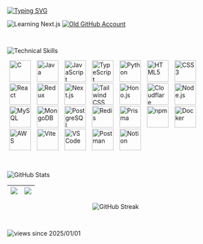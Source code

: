 <!---
pritam1717m/pritam1717m is a ✨ special ✨ repository because its `README.md` (this file) appears on your GitHub profile.
You can click the Preview link to take a look at your changes.
--->
[![Typing SVG](https://readme-typing-svg.herokuapp.com?font=Orbitron&weight=600&size=42&pause=1000&color=06D1D1&vCenter=true&width=600&height=82&lines=Hello+I'm+Pritam+👋🏼;Full+Stack+Web+Developer;Programmer;⭐+Star+My+Repositories)](https://git.io/typing-svg)
    
![Learning Next.js](https://img.shields.io/badge/🌱_Learning-Next.js-139191?style=for-the-badge)
[![Old GitHub Account](https://img.shields.io/badge/😭_Old_Account-pritammandal1717-139191?style=for-the-badge)](https://github.com/pritammandal1717)

<br/>

![Technical Skills](https://img.shields.io/badge/Technical%20Skills-117185?style=for-the-badge)
<p align="left">
  <img src="https://img.icons8.com/color/90/c-programming.png" alt="C" width="50" height="50" hspace="5"/>
  <img src="https://cdn.jsdelivr.net/gh/devicons/devicon@latest/icons/java/java-original.svg" alt="Java" width="50" height="50" hspace="5"/>
  <img src="https://cdn.jsdelivr.net/gh/devicons/devicon@latest/icons/javascript/javascript-original.svg" alt="JavaScript" width="50" height="50" hspace="5" />
  <img src="https://cdn.jsdelivr.net/gh/devicons/devicon@latest/icons/typescript/typescript-original.svg" alt="TypeScript" width="50" height="50" hspace="5"/>
  <img src="https://cdn.jsdelivr.net/gh/devicons/devicon@latest/icons/python/python-original.svg" alt="Python" width="50" height="50" hspace="5"/>
  <img src="https://cdn.jsdelivr.net/gh/devicons/devicon@latest/icons/html5/html5-original.svg" alt="HTML5" width="50" height="50" hspace="5"/>
  <img src="https://cdn.jsdelivr.net/gh/devicons/devicon@latest/icons/css3/css3-original.svg" alt="CSS3" width="50" height="50" hspace="5"/>
  <img src="https://cdn.jsdelivr.net/gh/devicons/devicon@latest/icons/react/react-original.svg" alt="React" width="50" height="50" hspace="5"/>
  <img src="https://cdn.jsdelivr.net/gh/devicons/devicon@latest/icons/redux/redux-original.svg" alt="Redux" width="50" height="50" hspace="5"/>
  <img src="https://cdn.jsdelivr.net/gh/devicons/devicon@latest/icons/nextjs/nextjs-original.svg" alt="Next.js" width="50" height="50" hspace="5"/>
  <img src="https://cdn.jsdelivr.net/gh/devicons/devicon@latest/icons/tailwindcss/tailwindcss-original.svg" alt="Tailwind CSS" width="50" height="50" hspace="5"/>
  <img src="https://hono.dev/favicon.ico" alt="Hono.js" width="50" height="50" hspace="5"/>
  <img src="https://cdn.jsdelivr.net/gh/devicons/devicon@latest/icons/cloudflare/cloudflare-original.svg" alt="Cloudflare" width="50" height="50" hspace="5"/>
  <img src="https://img.icons8.com/color/90/nodejs.png" alt="Node.js" width="50" height="50" hspace="5"/>
  <img src="https://cdn.jsdelivr.net/gh/devicons/devicon@latest/icons/mysql/mysql-original-wordmark.svg" alt="MySQL" width="50" height="50" hspace="5"/>
  <img src="https://cdn.jsdelivr.net/gh/devicons/devicon@latest/icons/mongodb/mongodb-plain-wordmark.svg" alt="MongoDB" width="50" height="50" hspace="5"/>
  <img src="https://cdn.jsdelivr.net/gh/devicons/devicon@latest/icons/postgresql/postgresql-plain-wordmark.svg" alt="PostgreSQL" width="50" height="50" hspace="5"/>
  <img src="https://cdn.jsdelivr.net/gh/devicons/devicon@latest/icons/redis/redis-original-wordmark.svg" alt="Redis" width="50" height="50" hspace="5"/>
  <img src="https://cdn.jsdelivr.net/gh/devicons/devicon@latest/icons/prisma/prisma-original.svg" alt="Prisma" width="50" height="50" hspace="5"/>
  <img src="https://cdn.jsdelivr.net/gh/devicons/devicon@latest/icons/npm/npm-original-wordmark.svg" alt="npm" width="50" height="50" hspace="5"/>
  <img src="https://cdn.jsdelivr.net/gh/devicons/devicon@latest/icons/docker/docker-original.svg" alt="Docker" width="50" height="50" hspace="5"/>
  <img src="https://cdn.jsdelivr.net/gh/devicons/devicon@latest/icons/amazonwebservices/amazonwebservices-plain-wordmark.svg" alt="AWS" width="50" height="50" hspace="5"/>
  <img src="https://cdn.jsdelivr.net/gh/devicons/devicon@latest/icons/vitejs/vitejs-original.svg" alt="Vite" width="50" height="50" hspace="5"/>
  <img src="https://cdn.jsdelivr.net/gh/devicons/devicon@latest/icons/vscode/vscode-original.svg" alt="VS Code" width="50" height="50" hspace="5"/>
  <img src="https://cdn.jsdelivr.net/gh/devicons/devicon@latest/icons/postman/postman-original.svg" alt="Postman" width="50" height="50" hspace="5"/>
  <img src="https://cdn.jsdelivr.net/gh/devicons/devicon@latest/icons/notion/notion-original.svg" alt="Notion" width="50" height="50" hspace="5"/>
</p>
<br/>

![GitHub Stats](https://img.shields.io/badge/Github%20Stats-117185?style=for-the-badge)

| ![](https://github-readme-stats.vercel.app/api?username=pritam1717m&theme=radical&_border=false&include_all_commits=true&count_private=true) | ![](https://github-readme-stats.vercel.app/api/top-langs/?username=pritam1717m&theme=radical&border=false&include_all_commits=true&count_private=true&layout=compact) |
| ------------- | ------------- |

<p align="center">
  <img src="https://github-readme-streak-stats.herokuapp.com/?user=pritam1717m&theme=radical&hide_border=false" alt="GitHub Streak"/>
</p>

<br/>

![views since 2025/01/01](https://visitor-badge-deno.deno.dev/pritam1717m.pritam1717m.svg)
